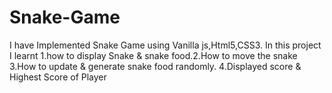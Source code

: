 # Snake-Game
I have Implemented Snake Game using Vanilla js,Html5,CSS3. In this project I learnt 1.how to display Snake &amp; snake food.2.How to move the snake 3.How to update &amp; generate snake food randomly. 4.Displayed score &amp; Highest Score of Player
